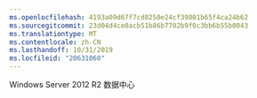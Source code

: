 ```yaml
---
ms.openlocfilehash: 4193a09d67f7cd8250e24cf39801b65f4ca24b62
ms.sourcegitcommit: 23d04d4ce0acb51b86b7702b9f0c3bb6b55b0043
ms.translationtype: MT
ms.contentlocale: zh-CN
ms.lasthandoff: 10/31/2019
ms.locfileid: "20631060"
---
```

<Token xmlns:xlink="http://www.w3.org/1999/xlink">Windows Server 2012 R2 数据中心</Token>
